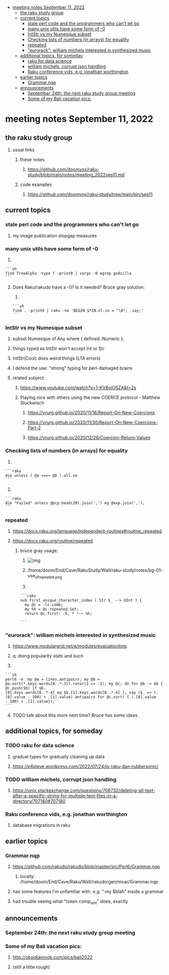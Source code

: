 - [meeting notes September 11, 2022](#orgb2a4b4b)
  - [the raku study group](#org369729f)
  - [current topics](#orgd9062cf)
    - [stale perl code and the programmers who can't let go](#orgb508fed)
    - [many unix utils have some form of -0](#org62e4d8a)
    - [IntStr vs my Numesque subset](#orgea00a1d)
    - [Checking lists of numbers (in arrays) for equality](#orga48c8ee)
    - [repeated](#org8d17b2f)
    - ["eurorack": william michels interested in synthesized music](#orgd0bb7c0)
  - [additional topics, for someday](#org002e678)
    - [raku for data science](#org21a824e)
    - [william michels, corrupt json handling](#org9421d70)
    - [Raku conference vids, e.g. jonathan worthington](#orgee1330b)
  - [earlier topics](#orgd225e5c)
    - [Grammar.nqp](#org8ecb3ce)
  - [announcements](#org570648a)
    - [September 24th: the next raku study group meeting](#org82cff2b)
    - [Some of my Bali vacation pics:](#org8791745)


<a id="orgb2a4b4b"></a>

# meeting notes September 11, 2022


<a id="org369729f"></a>

## the raku study group

1.  usual links

    1.  these notes
    
        1.  <https://github.com/doomvox/raku-study/blob/main/notes/meeting_2022sep11.md>
    
    2.  code examples
    
        1.  <https://github.com/doomvox/raku-study/tree/main/bin/sep11>


<a id="orgd9062cf"></a>

## current topics


<a id="orgb508fed"></a>

### stale perl code and the programmers who can't let go

1.  my image publication stopgap measures


<a id="org62e4d8a"></a>

### many unix utils have some form of -0

1.  

    ```sh
    find TreeAlpha -type f -print0 | xargs -0 egrep godzilla
    ```

2.  Does Raku/rakudo have a -0? Is it needed? Bruce gray solution:

    1.  
    
        ```sh
        find . -print0 | raku -ne 'BEGIN $*IN.nl-in = "\0"; .say;'
        ```


<a id="orgea00a1d"></a>

### IntStr vs my Numesque subset

1.  subset Numesque of Any where { defined .Numeric };

2.  things typed as IntStr won't accept Int or Str

3.  IntStr(Cool) does weird things (LTA errors)

4.  I defend the use: "strong" typing for perl-damaged brains

5.  related subject:

    1.  <https://www.youtube.com/watch?v=1-KV8oiOSZA&t=2s>
    
    2.  Playing nice with others using the new COERCE protocol - Matthew Stuckwisch
    
        1.  <https://vrurg.github.io/2020/11/16/Report-On-New-Coercions>
        
        2.  <https://vrurg.github.io/2020/11/30/Report-On-New-Coercions-Part-2>
        
        3.  <https://vrurg.github.io/2020/12/26/Coercion-Return-Values>


<a id="orga48c8ee"></a>

### Checking lists of numbers (in arrays) for equality

1.  

    ```raku
    die unless ( @a »==« @b ).all.so
    ```

2.  

    ```raku
    die "Failed" unless @pcp.head(20).join(',') eq @exp.join(',');
    ```


<a id="org8d17b2f"></a>

### repeated

1.  <https://docs.raku.org/language/independent-routines#routine_repeated>

2.  <https://docs.raku.org/routine/repeated>

    1.  bruce gray usage:
    
        1.  ![img](https://github.com/doomvox/raku-study/notes/bg-01-use_of_repeated.png)
        
        2.  /home/doom/End/Cave/RakuStudy/Wall/raku-study/notes/bg-01-use<sub>of</sub><sub>repeated.png</sub>
        
        3.  
        
            ```raku
            sub first_unique_character_index ( Str $_ --> UInt ) { 
              my @c = .lc.comb;
              my %h = @c.repeated.Set;
              return @c.first: :k, * !~~ %h;
            
            ```


<a id="orgd0bb7c0"></a>

### "eurorack": william michels interested in synthesized music

1.  <https://www.modulargrid.net/e/modules/evaluationlists>

2.  q: doing popularity stats and such

3.  

    ```sh
    perl6 -e 'my @a = lines.antipairs; my @b = @a.sort(*.keys.words[0..*-3]).rotor(2 => -1); my @c; do for @b -> $b { @c.push($b) if $b.
    [0].keys.words[0..*-4] eq $b.[1].keys.words[0..*-4] }; say ($_ => (.[0].value - 100) + .[1].value).antipairs for @c.sort( { (.[0].value
    - 100) + .[1].value});'
    ```

4.  TODO talk about this more next time?  Bruce has some ideas.


<a id="org002e678"></a>

## additional topics, for someday


<a id="org21a824e"></a>

### TODO raku for data science

1.  gradual types for gradually cleaning up data

2.  <https://p6steve.wordpress.com/2022/07/24/is-raku-dan-rubbersonic/>


<a id="org9421d70"></a>

### TODO william michels, corrupt json handling

1.  <https://unix.stackexchange.com/questions/706732/deleting-all-text-after-a-specific-string-for-multiple-text-files-in-a-directory/707180#707180>


<a id="orgee1330b"></a>

### Raku conference vids, e.g. jonathan worthington

1.  database migrations in raku


<a id="orgd225e5c"></a>

## earlier topics


<a id="org8ecb3ce"></a>

### Grammar.nqp

1.  <https://github.com/rakudo/rakudo/blob/master/src/Perl6/Grammar.nqp>

    1.  locally: /home/doom/End/Cave/Raku/Wall/rakudo/gen/moar/Grammar.nqp

2.  has some features I'm unfamiliar with, e.g. ":my $blah" inside a grammar

3.  had trouble seeing what "token comp<sub>unit</sub>" does, exactly


<a id="org570648a"></a>

## announcements


<a id="org82cff2b"></a>

### September 24th: the next raku study group meeting


<a id="org8791745"></a>

### Some of my Bali vacation pics:

1.  <http://obsidianrook.com/pics/bali2022>

2.  (still a little rough)
